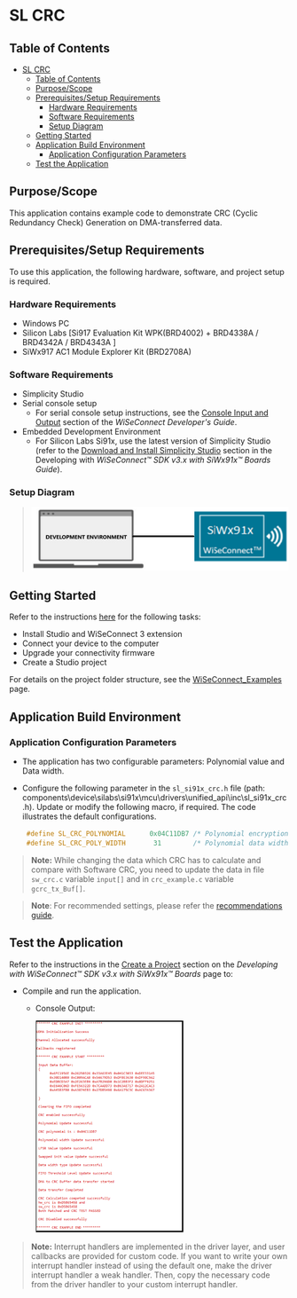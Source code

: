# SL CRC

## Table of Contents

- [SL CRC](#sl-crc)
  - [Table of Contents](#table-of-contents)
  - [Purpose/Scope](#purposescope)
  - [Prerequisites/Setup Requirements](#prerequisitessetup-requirements)
    - [Hardware Requirements](#hardware-requirements)
    - [Software Requirements](#software-requirements)
    - [Setup Diagram](#setup-diagram)
  - [Getting Started](#getting-started)
  - [Application Build Environment](#application-build-environment)
    - [Application Configuration Parameters](#application-configuration-parameters)
  - [Test the Application](#test-the-application)

## Purpose/Scope

 This application contains example code to demonstrate CRC (Cyclic Redundancy Check) Generation on DMA-transferred data.

## Prerequisites/Setup Requirements

 To use this application, the following hardware, software, and project setup is required.

### Hardware Requirements

- Windows PC
- Silicon Labs [Si917 Evaluation Kit WPK(BRD4002) + BRD4338A / BRD4342A / BRD4343A ]
- SiWx917 AC1 Module Explorer Kit (BRD2708A)

### Software Requirements

- Simplicity Studio
- Serial console setup
  - For serial console setup instructions, see the [Console Input and Output](https://docs.silabs.com/wiseconnect/latest/wiseconnect-developers-guide-developing-for-silabs-hosts/#console-input-and-output) section of the *WiSeConnect Developer's Guide*.
- Embedded Development Environment
  - For Silicon Labs Si91x, use the latest version of Simplicity Studio (refer to the [Download and Install Simplicity Studio](https://docs.silabs.com/wiseconnect/latest/wiseconnect-developers-guide-developing-for-silabs-hosts/#install-simplicity-studio) section in the Developing with *WiSeConnect™ SDK v3.x with SiWx91x™ Boards Guide*).

### Setup Diagram

> ![Figure: setupdiagram](resources/readme/setupdiagram.png)

## Getting Started

Refer to the instructions [here](https://docs.silabs.com/wiseconnect/latest/wiseconnect-getting-started/) for the following tasks:

- Install Studio and WiSeConnect 3 extension
- Connect your device to the computer
- Upgrade your connectivity firmware
- Create a Studio project

For details on the project folder structure, see the [WiSeConnect_Examples](https://docs.silabs.com/wiseconnect/latest/wiseconnect-examples/#example-folder-structure/) page.

## Application Build Environment

### Application Configuration Parameters

- The application has two configurable parameters:  Polynomial value and Data width.

- Configure the following parameter in the `sl_si91x_crc.h` file (path: components\device\silabs\si91x\mcu\drivers\unified_api\inc\sl_si91x_crc.h). Update or modify the following macro, if required. The code illustrates the default configurations.

  ```C
   #define SL_CRC_POLYNOMIAL      0x04C11DB7 /* Polynomial encryption value */
   #define SL_CRC_POLY_WIDTH       31        /* Polynomial data width */
  ```

> **Note:**
> While changing the data which CRC has to calculate and compare with Software CRC, you need to update the data in file `sw_crc.c` variable  `input[]`  and in `crc_example.c` variable `gcrc_tx_Buf[]`.

> **Note**: For recommended settings, please refer the [recommendations guide](https://docs.silabs.com/wiseconnect/latest/wiseconnect-developers-guide-prog-recommended-settings/).

## Test the Application

Refer to the instructions in the [Create a Project](https://docs.silabs.com/wiseconnect/latest/wiseconnect-developers-guide-developing-for-silabs-hosts/#create-a-project) section on the *Developing with WiSeConnect™ SDK v3.x with SiWx91x™ Boards* page to:

- Compile and run the application.

  - Console Output:

    ![Figure: crc_result_console](resources/readme/crc_result_console.png)

> **Note:** Interrupt handlers are implemented in the driver layer, and user callbacks are provided for custom code. If you want to write your own interrupt handler instead of using the default one, make the driver interrupt handler a weak handler. Then, copy the necessary code from the driver handler to your custom interrupt handler.
